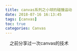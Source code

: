 ```yaml
---
title: canvas系列之小球的碰撞运动
date: 2018-07-16 16:13:45
tags: [canvas]
toc: true
categories: Canvas
---
```


&emsp;之前分享过一次canvas的技术
